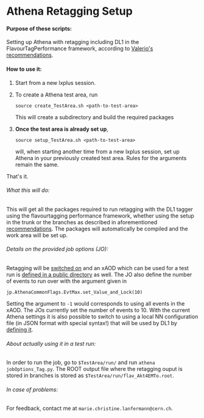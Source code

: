 # Athena Retagging Setup

#### Purpose of these scripts:

Setting up Athena with retagging including DL1 in the
FlavourTagPerformance framework, according to
[Valerio's recommendations][1].

#### How to use it:

 1. Start from a new lxplus session.
 2. To create a Athena test area, run

    `source create_TestArea.sh <path-to-test-area>`

    This will create a subdirectory and build the required packages


 3. **Once the test area is already set up**,

    `source setup_TestArea.sh <path-to-test-area>`

    will, when starting another time from a new lxplus session, set up
    Athena in your previously created test area.  Rules for the
    arguments remain the same.

That's it.


###### What this will do:

This will get all the packages required to run retagging with the DL1
tagger using the flavourtagging performance framework, whether using
the setup in the trunk or the branches as described in aforementioned
[recommendations][1].  The packages will automatically be compiled and
the work area will be set up.


###### Details on the provided job options (JO):

Retagging will be [switched on][2] and an xAOD which can be used for a
test run is [defined in a public directory][3] as well.  The JO also
define the number of events to run over with the argument given in

``` jp.AthenaCommonFlags.EvtMax.set_Value_and_Lock(10) ```

Setting the argument to `-1` would corresponds to using all events in
the xAOD. The JOs currently set the number of events to 10.  With the
current Athena settings it is also possible to switch to using a local
NN configuration file (in JSON format with special syntax!) that will
be used by DL1 by [defining it][4].


###### About actually using it in a test run:

In order to run the job, go to `$TestArea/run/` and run `athena
jobOptions_Tag.py`.  The ROOT output file where the retagging ouput is
stored in branches is stored as `$TestArea/run/flav_Akt4EMTo.root`.


###### In case of problems:

For feedback, contact me at `marie.christine.lanfermann@cern.ch`.

[1]:https://svnweb.cern.ch/trac/atlasperf/browser/CombPerf/FlavorTag/FlavourTagPerformanceFramework/trunk/xAODAthena/README
[2]:https://github.com/Marie89/ATHENA-retagging-setup/blob/master/jobOptions_Tag.py#L114
[3]:https://github.com/Marie89/ATHENA-retagging-setup/blob/master/jobOptions_Tag.py#L27
[4]:https://github.com/Marie89/ATHENA-retagging-setup/blob/master/jobOptions_Tag.py#L115
